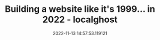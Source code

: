 ---
date: 2022-11-13 14:57:53.119121
link:
  source: web
  source_url: https://roytang.net
  text: Building a website like it's 1999... in 2022 - localghost
  url: https://localghost.dev/blog/building-a-website-like-it-s-1999-in-2022/
source: web
syndicated:
- type: mastodon
  url: https://indieweb.social/users/roytang/statuses/109337082212734918
- type: twitter
  url: https://twitter.com/roytang/status/1591807573451120640/
tags:
- tech-life
title: Building a website like it's 1999... in 2022 - localghost
---